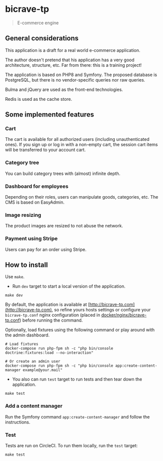 # bicrave-tp

> E-commerce engine

## General considerations

This application is a draft for a real world e-commerce application.

The author doesn't pretend that his application has a very good architecture, structure, etc. Far from there: this is a
training project!

The application is based on PHP8 and Symfony. The proposed database is PostgreSQL, but there is no vendor-specific
queries nor raw queries.

Bulma and jQuery are used as the front-end technologies.

Redis is used as the cache store.

## Some implemented features

### Cart

The cart is available for all authorized users (including unauthenticated ones). If you sign up or log in with a
non-empty cart, the session cart items will be transferred to your account cart.

### Category tree

You can build category trees with (almost) infinite depth.

### Dashboard for employees

Depending on their roles, users can manipulate goods, categories, etc. The CMS is based on EasyAdmin.

### Image resizing

The product images are resized to not abuse the network.

### Payment using Stripe

Users can pay for an order using Stripe.

## How to install

Use `make`.

* Run `dev` target to start a local version of the application.

```shell
make dev
```

By default, the application is available at [http://bicrave-tp.com](http://bicrave-tp.com), so refine yours hosts
settings or configure your `bicrave-tp.conf` nginx configuration (placed
in [docker/nginx/bicrave-tp.conf](docker/nginx/bicrave-tp.conf)) before running the command.

Optionally, load fixtures using the following command or play around with the admin dashboard.

```shell
# Load fixtures
docker-compose run php-fpm sh -c "php bin/console doctrine:fixtures:load --no-interaction"

# Or create an admin user
docker-compose run php-fpm sh -c "php bin/console app:create-content-manager example@your.mail"
```

* You also can run `test` target to run tests and then tear down the application.

```shell
make test
```

### Add a content manager

Run the Symfony command `app:create-content-manager` and follow the instructions.

### Test

Tests are run on CircleCI. To run them locally, run the `test` target:

```shell
make test
```
